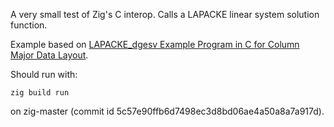 A very small test of Zig's C interop. Calls a LAPACKE linear system solution function.

Example based on [LAPACKE_dgesv Example Program in C for Column Major Data Layout](https://www.intel.com/content/www/us/en/docs/onemkl/code-samples-lapack/2025-0/lapacke-dgesv-example-c-column.html).


Should run with:
```
zig build run
```
on zig-master (commit id 5c57e90ffb6d7498ec3d8bd06ae4a50a8a7a917d).
